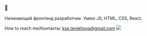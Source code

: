 ### 👋

Начинающий фронтенд разработчик. 
Умею JS, HTML, CSS, React. 
<!--
**kseter/kseter** is a ✨ _special_ ✨ repository because its `README.md` (this file) appears on your GitHub profile.

Here are some ideas to get you started:

- 🔭 I’m currently working on ...
- 🌱 I’m currently learning ...
- 👯 I’m looking to collaborate on ...
- 🤔 I’m looking for help with ...
- 💬 Ask me about ...
- 📫 How to reach me: ...
- 😄 Pronouns: ...
- ⚡ Fun fact: ...
-->
How to reach me/Контакты: kse.terekhova@gmail.com
<a href="https://www.linkedin.com/in/ksenia-terekhova-bab675122/">
<img src="https://img.shields.io/badge/LinkedIn-blue?logo=linkedin&logoColor=black&style=social">
</a>
